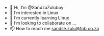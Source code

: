 - 👋 Hi, I’m @SandzaZuluboy
- 👀 I’m interested in Linux
- 🌱 I’m currently learning Linux
- 💞️ I’m looking to collaborate on ...
- 📫 How to reach me sandile.zulu@fnb.co.za

<!---
SandzaZuluboy/SandzaZuluboy is a ✨ special ✨ repository because its `README.md` (this file) appears on your GitHub profile.
You can click the Preview link to take a look at your changes.
--->
